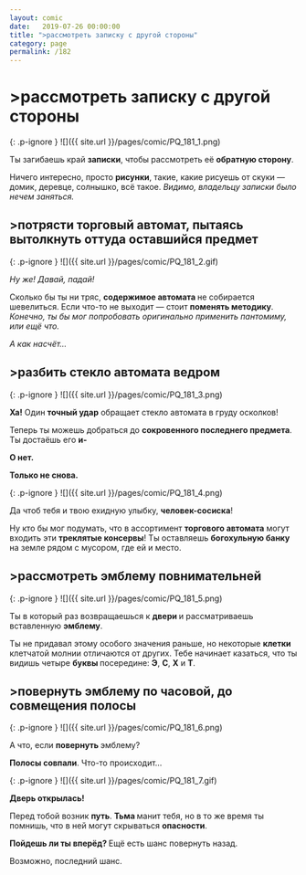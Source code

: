 ```yaml
---
layout: comic
date:   2019-07-26 00:00:00 
title: ">рассмотреть записку с другой стороны"
category: page
permalink: /182
---
```

# >рассмотреть записку с другой стороны

{: .p-ignore }
![]({{ site.url }}/pages/comic/PQ_181_1.png)

Ты загибаешь край <strong>записки</strong>, чтобы рассмотреть её <strong>обратную сторону</strong>.

Ничего интересно, просто <strong>рисунки</strong>, такие, какие рисуешь от скуки — домик, деревце, солнышко, всё такое. <em>Видимо, владельцу записки было нечем заняться.</em>

## >потрясти торговый автомат, пытаясь вытолкнуть оттуда оставшийся предмет

{: .p-ignore }
![]({{ site.url }}/pages/comic/PQ_181_2.gif)

<em>Ну же! Давай, падай!</em>

Сколько бы ты ни тряс, <strong>содержимое автомата </strong>не собирается шевелиться. Если что-то не выходит — стоит <strong>поменять методику</strong>. <em>Конечно, ты бы мог попробовать оригинально применить пантомиму, или ещё что.</em>

<em>А как насчёт…</em>

## >разбить стекло автомата ведром

{: .p-ignore }
![]({{ site.url }}/pages/comic/PQ_181_3.png)

<strong>Ха!</strong> Один <strong>точный удар</strong> обращает стекло автомата в груду осколков!

Теперь ты можешь добраться до <strong>сокровенного последнего предмета</strong>. Ты достаёшь его <strong>и-</strong>

<strong>О нет. </strong>

<strong>Только не снова.</strong>

{: .p-ignore }
![]({{ site.url }}/pages/comic/PQ_181_4.png)

Да чтоб тебя и твою ехидную улыбку, <strong>человек-сосиска</strong>!

Ну кто бы мог подумать, что в ассортимент <strong>торгового автомата</strong> могут входить эти <strong>треклятые консервы</strong>! Ты оставляешь <strong>богохульную банку</strong> на земле рядом с мусором, где ей и место.

## >рассмотреть эмблему повнимательней

{: .p-ignore }
![]({{ site.url }}/pages/comic/PQ_181_5.png)

Ты в который раз возвращаешься к <strong>двери </strong>и рассматриваешь вставленную <strong>эмблему</strong>.

Ты не придавал этому особого значения раньше, но некоторые <strong>клетки </strong>клетчатой молнии отличаются от других. Тебе начинает казаться, что ты видишь четыре <strong>буквы </strong>посередине: <strong>Э</strong>, <strong>С</strong>, <strong>Х</strong> и <strong>Т</strong>.

## >повернуть эмблему по часовой, до совмещения полосы

{: .p-ignore }
![]({{ site.url }}/pages/comic/PQ_181_6.png)

А что, если <strong>повернуть </strong>эмблему?

<strong>Полосы совпали</strong>. Что-то происходит…

{: .p-ignore }
![]({{ site.url }}/pages/comic/PQ_181_7.gif)

<strong>Дверь открылась!</strong>

Перед тобой возник <strong>путь</strong>. <strong>Тьма </strong>манит тебя, но в то же время ты помнишь, что в ней могут скрываться <strong>опасности</strong>.

<strong>Пойдешь ли ты вперёд? </strong>Ещё есть шанс повернуть назад. 

Возможно, последний шанс.
